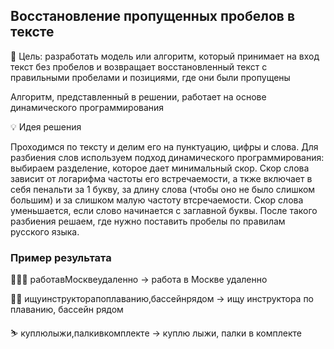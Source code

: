 ## Восстановление пропущенных пробелов в тексте

🎯 Цель: разработать модель или алгоритм, который принимает на вход текст без пробелов и возвращает восстановленный текст с правильными пробелами и позициями, где они были пропущены

Алгоритм, представленный в решении, работает на основе динамического программирования

💡 Идея решения

Проходимся по тексту и делим его на пунктуацию, цифры и слова. Для разбиения слов используем подход динамического программирования: выбираем разделение, которое дает минимальный скор. Скор слова зависит от логарифма частоты его встречаемости, а ткже включает в себя пенальти за 1 букву, за длину слова (чтобы оно не было слишком большим) и за слишком малую частоту втсречаемости. Скор слова уменьшается, если слово начинается с заглавной буквы. После такого разбиения решаем, где нужно поставить пробелы по правилам русского языка.

### Пример результата

👩🏼‍💻 работавМосквеудаленно -> работа в Москве удаленно

🏊‍♀️ ищуинструкторапоплаванию,бассейнрядом  -> ищу инструктора по плаванию, бассейн рядом

⛷️ куплюлыжи,палкивкомплекте -> куплю лыжи, палки в комплекте
